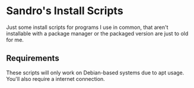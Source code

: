 # Sandro's Install Scripts

Just some install scripts for programs I use in common, that aren't installable with a package manager or the packaged version are just to old for me.

## Requirements

These scripts will only work on Debian-based systems due to apt usage. You'll also require a internet connection.
